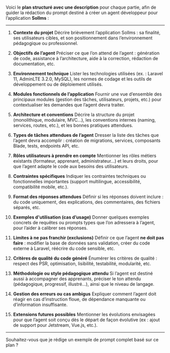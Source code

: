 Voici le **plan structuré avec une description** pour chaque partie, afin de guider la rédaction du prompt destiné à créer un agent développeur pour l’application **Sollms** :

---

1. **Contexte du projet**
   Décrire brièvement l’application Sollms : sa finalité, ses utilisateurs cibles, et son positionnement dans l’environnement pédagogique ou professionnel.

2. **Objectifs de l’agent**
   Préciser ce que l’on attend de l’agent : génération de code, assistance à l’architecture, aide à la correction, rédaction de documentation, etc.

3. **Environnement technique**
   Lister les technologies utilisées (ex. : Laravel 11, AdminLTE 3.2.0, MySQL), les normes de codage et les outils de développement ou de déploiement utilisés.

4. **Modules fonctionnels de l’application**
   Fournir une vue d’ensemble des principaux modules (gestion des tâches, utilisateurs, projets, etc.) pour contextualiser les demandes que l’agent devra traiter.

5. **Architecture et conventions**
   Décrire la structure du projet (monolithique, modulaire, MVC...), les conventions internes (naming, services, routes, etc.), et les bonnes pratiques attendues.

6. **Types de tâches attendues de l’agent**
   Dresser la liste des tâches que l’agent devra accomplir : création de migrations, services, composants Blade, tests, endpoints API, etc.

7. **Rôles utilisateurs à prendre en compte**
   Mentionner les rôles métiers existants (formateur, apprenant, administrateur...) et leurs droits, pour que l’agent adapte le code aux besoins des utilisateurs.

8. **Contraintes spécifiques**
   Indiquer les contraintes techniques ou fonctionnelles importantes (support multilingue, accessibilité, compatibilité mobile, etc.).

9. **Format des réponses attendues**
   Définir si les réponses doivent inclure : du code uniquement, des explications, des commentaires, des fichiers séparés, etc.

10. **Exemples d'utilisation (cas d’usage)**
    Donner quelques exemples concrets de requêtes ou prompts types que l’on adressera à l’agent, pour l’aider à calibrer ses réponses.

11. **Limites à ne pas franchir (exclusions)**
    Définir ce que l’agent **ne doit pas faire** : modifier la base de données sans validation, créer du code externe à Laravel, réécrire du code sensible, etc.

12. **Critères de qualité du code généré**
    Énumérer les critères de qualité : respect des PSR, optimisation, lisibilité, testabilité, modularité, etc.

13. **Méthodologie ou style pédagogique attendu**
    Si l’agent est destiné aussi à accompagner des apprenants, préciser le ton attendu (pédagogique, progressif, illustré...), ainsi que le niveau de langage.

14. **Gestion des erreurs ou cas ambigus**
    Expliquer comment l’agent doit réagir en cas d’instruction floue, de dépendance manquante ou d’information insuffisante.

15. **Extensions futures possibles**
    Mentionner les évolutions envisagées pour que l’agent soit conçu dès le départ de façon évolutive (ex : ajout de support pour Jetstream, Vue.js, etc.).

---

Souhaitez-vous que je rédige un exemple de prompt complet basé sur ce plan ?
